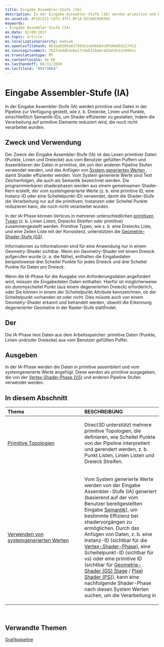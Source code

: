```yaml
---
title: Eingabe Assembler-Stufe (IA)
description: In der Eingabe Assembler-Stufe (IA) werden primitive und Daten in der Pipeline zur Verfügung gestellt, wie z. b. Dreiecke, Linien und Punkte, einschließlich Semantik-IDs, um Shader effizienter zu gestalten, indem die Verarbeitung auf primitive Elemente reduziert wird, die noch nicht verarbeitet wurden.
ms.assetid: AF1DC611-C872-47F1-BF1A-92C68C8903E6
keywords:
- Eingabe Assembler-Stufe (IA)
ms.date: 02/08/2017
ms.topic: article
ms.localizationpriority: medium
ms.openlocfilehash: 8b1ba0205a837383e1c646664c0550e055227412
ms.sourcegitcommit: 7b2febddb3e8a17c9ab158abcdd2a59ce126661c
ms.translationtype: MT
ms.contentlocale: de-DE
ms.lasthandoff: 08/31/2020
ms.locfileid: "89173064"
---
```

# <a name="input-assembler-ia-stage"></a>Eingabe Assembler-Stufe (IA)


In der Eingabe Assembler-Stufe (IA) werden primitive und Daten in der Pipeline zur Verfügung gestellt, wie z. b. Dreiecke, Linien und Punkte, einschließlich Semantik-IDs, um Shader effizienter zu gestalten, indem die Verarbeitung auf primitive Elemente reduziert wird, die noch nicht verarbeitet wurden.

## <a name="span-idpurpose-and-usesspanspan-idpurpose-and-usesspanspan-idpurpose-and-usesspanpurpose-and-uses"></a><span id="Purpose-and-uses"></span><span id="purpose-and-uses"></span><span id="PURPOSE-AND-USES"></span>Zweck und Verwendung


Der Zweck der Eingabe Assembler-Stufe (IA) ist das Lesen primitiver Daten (Punkte, Linien und Dreiecke) aus vom Benutzer gefüllten Puffern und Assemblieren der Daten in primitive, die von den anderen Pipeline Stufen verwendet werden, und das Anfügen von [System generierten Werten](/windows/desktop/direct3dhlsl/dx-graphics-hlsl-semantics) , damit Shader effizienter werden. Vom System generierte Werte sind Text Zeichenfolgen, die auch als Semantik bezeichnet werden. Die programmierbaren shaderphasen werden aus einem gemeinsamen Shader-Kern erstellt, der vom systemgenerierte Werte (z. b. eine primitive ID, eine Instanz-ID oder eine Scheitelpunkt-ID) verwendet, damit die Shader-Stufe die Verarbeitung nur auf die primitiven, Instanzen oder Scheitel Punkte reduzieren kann, die noch nicht verarbeitet wurden.

In der IA-Phase können Vertices in mehreren unterschiedlichen [primitiven Typen](primitive-topologies.md) (z. b. Linien Listen, Dreiecks Streifen oder primitive) zusammengestellt werden. Primitive Typen, wie z. b. eine Dreiecks Liste, und eine Zeilen Liste mit der Konsistenz, unterstützen die [Geometrie-Shader-Stufe (GS)](geometry-shader-stage--gs-.md).

Informationen zu Informationen sind für eine Anwendung nur in einem Geometry-Shader sichtbar. Wenn ein Geometry-Shader mit einem Dreieck aufgerufen wurde (z. a. die Nähe), enthalten die Eingabedaten beispielsweise drei Scheitel Punkte für jedes Dreieck und drei Scheitel Punkte für Daten pro Dreieck.

Wenn die IA-Phase für die Ausgabe von Anforderungsdaten angefordert wird, müssen die Eingabedaten Daten enthalten. Hierfür ist möglicherweise ein dummyscheitel Punkt (aus einem degenerierten Dreieck) erforderlich, oder Sie können in einem der Scheitelpunkt Attribute kennzeichnen, ob der Scheitelpunkt vorhanden ist oder nicht. Dies müsste auch von einem Geometry-Shader erkannt und behandelt werden, obwohl die Erkennung degenerierter Geometrie in der Raster-Stufe stattfindet.

## <a name="span-idinputspanspan-idinputspanspan-idinputspaninput"></a><span id="Input"></span><span id="input"></span><span id="INPUT"></span>Der


Die IA-Phase liest Daten aus dem Arbeitsspeicher: primitive Daten (Punkte, Linien und/oder Dreiecke) aus vom Benutzer gefüllten Puffer.

## <a name="span-idoutputspanspan-idoutputspanspan-idoutputspanoutput"></a><span id="Output"></span><span id="output"></span><span id="OUTPUT"></span>Ausgeben


In der IA-Phase werden die Daten in primitive assembliert und vom systemgenerierte Werte angefügt. Diese werden als primitive ausgegeben, die von der [Vertex-Shader-Phase (VS)](vertex-shader-stage--vs-.md) und anderen Pipeline Stufen verwendet werden.

## <a name="span-idin-this-sectionspanin-this-section"></a><span id="in-this-section"></span>In diesem Abschnitt


<table>
<colgroup>
<col width="50%" />
<col width="50%" />
</colgroup>
<thead>
<tr class="header">
<th align="left">Thema</th>
<th align="left">BESCHREIBUNG</th>
</tr>
</thead>
<tbody>
<tr class="odd">
<td align="left"><p><a href="primitive-topologies.md">Primitive Topologien</a></p></td>
<td align="left"><p>Direct3D unterstützt mehrere primitive Topologien, die definieren, wie Scheitel Punkte von der Pipeline interpretiert und gerendert werden, z. b. Punkt Listen, Linien Listen und Dreieck Streifen.</p></td>
</tr>
<tr class="even">
<td align="left"><p><a href="using-system-generated-values.md">Verwenden von systemgenerierten Werten</a></p></td>
<td align="left"><p>Vom System generierte Werte werden von der Eingabe Assembler-Stufe (IA) generiert (basierend auf der vom Benutzer bereitgestellten Eingabe <a href="https://docs.microsoft.com/windows/desktop/direct3dhlsl/dx-graphics-hlsl-semantics">Semantik</a>), um bestimmte Effizienz bei shadervorgängen zu ermöglichen. Durch das Anfügen von Daten, z. b. eine Instanz-ID (sichtbar für die <a href="vertex-shader-stage--vs-.md">Vertex-Shader-Phase</a>), eine Scheitelpunkt-ID (sichtbar für vs) oder eine primitive ID (sichtbar für <a href="geometry-shader-stage--gs-.md">Geometrie-Shader (GS) Stage</a> / <a href="pixel-shader-stage--ps-.md">Pixel Shader (PS)</a>), kann eine nachfolgende Shader-Phase nach diesen System Werten suchen, um die Verarbeitung in</p></td>
</tr>
</tbody>
</table>

 

## <a name="span-idrelated-topicsspanrelated-topics"></a><span id="related-topics"></span>Verwandte Themen


[Grafikpipeline](graphics-pipeline.md)

 

 